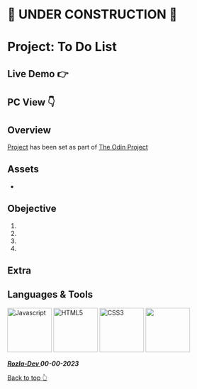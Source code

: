 # 🚫 UNDER CONSTRUCTION 🚫

# Project: To Do List

## Live Demo 👉 

## PC View 👇


## Overview

[Project]() has been set as part of [The Odin Project](https://www.theodinproject.com/)

## Assets

- 

## Obejective

1. 
2. 
3. 
4. 

## Extra

## Languages & Tools

<a href="https://javascript.info/"><img width="100" alt="Javascript" src="https://cdn.jsdelivr.net/gh/devicons/devicon/icons/javascript/javascript-plain.svg" /></a> <a href="https://html.com/html5/"><img width="100" alt="HTML5" src="https://cdn.jsdelivr.net/gh/devicons/devicon/icons/html5/html5-plain-wordmark.svg" /></a> <a href="https://css3.com/"><img width="100" alt="CSS3" src="https://cdn.jsdelivr.net/gh/devicons/devicon/icons/css3/css3-plain-wordmark.svg" /></a> <img width="100" src="https://cdn.jsdelivr.net/gh/devicons/devicon/icons/git/git-original.svg" />
          


***<a href="https://twitter.com/Crypto_Rozla"> Rozla-Dev </a> 00-00-2023***


[Back to top 👆](#project)
